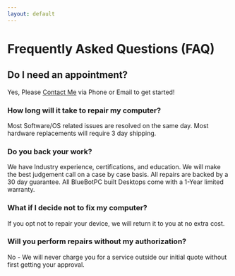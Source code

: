 ```yaml
---
layout: default
---
```

# Frequently Asked Questions (FAQ)

## Do I need an appointment?

Yes, Please [Contact Me](https://www.bluebotpc.com/pages/contact/) via Phone or Email to get started!

### How long will it take to repair my computer?

Most Software/OS related issues are resolved on the same day. Most hardware replacements will require 3 day shipping.

### Do you back your work?

We have Industry experience, certifications, and education. We will make the best judgement call on a case by case basis. All repairs are backed by a 30 day guarantee. All BlueBotPC built Desktops come with a 1-Year limited warranty.

### What if I decide not to fix my computer?

If you opt not to repair your device, we will return it to you at no extra cost.

### Will you perform repairs without my authorization?

No - We will never charge you for a service outside our initial quote without first getting your approval.
